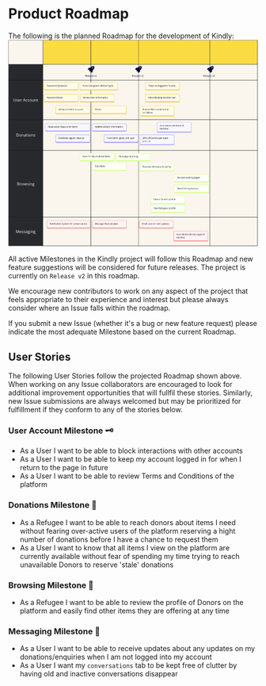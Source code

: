 # Product Roadmap

The following is the planned Roadmap for the development of Kindly:  
![Product Roadmap - updated Summer of 2024](./documentation_images/roadmap_v2.png)

All active Milestones in the Kindly project will follow this Roadmap and new feature suggestions will be considered for future releases. The project is currently on `Release v2` in this roadmap.

We encourage new contributors to work on any aspect of the project that feels appropriate to their experience and interest but please always consider where an Issue falls within the roadmap.

If you submit a new Issue (whether it's a bug or new feature request) please indicate the most adequate Milestone based on the current Roadmap.

## User Stories

The following User Stories follow the projected Roadmap shown above.
When working on any Issue collaborators are encouraged to look for additional improvement opportunities that will fullfil these stories.
Similarly, new Issue submissions are always welcomed but may be prioritized for fulfillment if they conform to any of the stories below.

### User Account Milestone 🗝️

- As a User I want to be able to block interactions with other accounts
- As a User I want to be able to keep my account logged in for when I return to the page in future
- As a User I want to be able to review Terms and Conditions of the platform

### Donations Milestone 🤝

- As a Refugee I want to be able to reach donors about items I need without fearing over-active users of the platform reserving a hight number of donations before I have a chance to request them
- As a User I want to know that all items I view on the platform are currently available without fear of spending my time trying to reach unavailable Donors to reserve 'stale' donations

### Browsing Milestone 🔎

- As a Refugee I want to be able to review the profile of Donors on the platform and easily find other items they are offering at any time

### Messaging Milestone 📩

- As a User I want to be able to receive updates about any updates on my donations/enquiries when I am not logged into my account
- As a User I want my `conversations` tab to be kept free of clutter by having old and inactive conversations disappear
